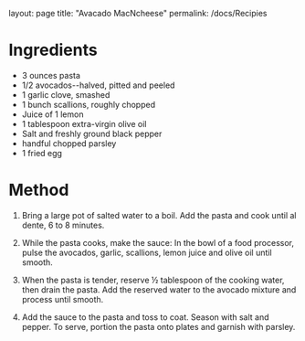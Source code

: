 layout: page
title: "Avacado MacNcheese"
permalink: /docs/Recipies

# Ingredients
- 3 ounces pasta
- 1/2 avocados--halved, pitted and peeled
- 1 garlic clove, smashed
- 1 bunch scallions, roughly chopped
- Juice of 1 lemon
- 1 tablespoon extra-virgin olive oil
- Salt and freshly ground black pepper
- handful chopped parsley
- 1 fried egg

# Method

1. Bring a large pot of salted water to a boil. Add the pasta and cook until al dente, 6 to 8 minutes.

1. While the pasta cooks, make the sauce: In the bowl of a food processor, pulse the avocados, garlic, scallions, lemon juice and olive oil until smooth.

1. When the pasta is tender, reserve ½ tablespoon of the cooking water, then drain the pasta. Add the reserved water to the avocado mixture and process until smooth.

1. Add the sauce to the pasta and toss to coat. Season with salt and pepper. To serve, portion the pasta onto plates and garnish with parsley.
